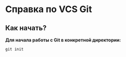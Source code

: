 # Справка по VCS Git


## Как начать?
**Для начала работы с Git в конкретной директории:**

```
git init
```